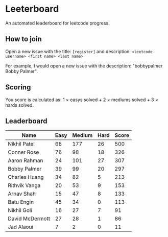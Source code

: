# Leeterboard

An automated leaderboard for leetcode progress.

## How to join

Open a new issue with the title: `[register]` and description:
`<leetcode username> <first name> <last name>`

For example, I would open a new issue with the description: "bobbypalmer Bobby Palmer".

## Scoring

You score is calculated as:
1 $\times$ easys solved + 2 $\times$ mediums solved + 3 $\times$ hards solved.

## Leaderboard
| Name | Easy | Medium | Hard | Score |
| --- | --- | --- | --- | --- |
| Nikhil Patel | 68 | 177 | 26 | 500 |
| Conner Rose | 76 | 98 | 18 | 326 |
| Aaron Rahman | 24 | 101 | 27 | 307 |
| Bobby Palmer | 39 | 99 | 20 | 297 |
| Charles Huang | 34 | 82 | 5 | 213 |
| Rithvik Vanga | 20 | 53 | 9 | 153 |
| Arnav Shah | 15 | 47 | 8 | 133 |
| Batu Engin | 45 | 34 | 0 | 113 |
| Nikhil Goli | 16 | 27 | 7 | 91 |
| David McDermott | 27 | 28 | 1 | 86 |
| Jad Alaoui | 7 | 2 | 0 | 11 |
